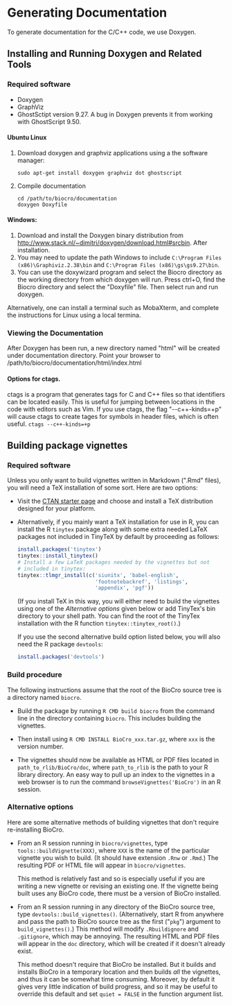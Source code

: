 # Generating Documentation
To generate documentation for the C/C++ code, we use Doxygen.

## Installing and Running Doxygen and Related Tools

### Required software
- Doxygen
- GraphViz
- GhostSctipt version 9.27. A bug in Doxygen prevents it from working with GhostScript 9.50.

#### Ubuntu Linux
1. Download doxygen and graphviz applications using a the software manager:
    ```
    sudo apt-get install doxygen graphviz dot ghostscript
    ```

2. Compile documentation
    ```
    cd /path/to/biocro/documentation
    doxygen Doxyfile
    ```

####  Windows:
1. Download and install the Doxygen binary distribution from <http://www.stack.nl/~dimitri/doxygen/download.html#srcbin>. After installation.
2. You may need to update the path Windows to include `C:\Program Files (x86)\Graphiviz.2.38\bin` and `C:\Program Files (x86)\gs\gs9.27\bin`.
3. You can use the doxywizard program and select the Biocro directory as the working directory from which doxygen will run. Press ctrl+O, find the Biocro directory and select the "Doxyfile" file. Then select run and run doxygen.

Alternatively, one can install a terminal such as MobaXterm, and complete the instructions for Linux using a local termina.

### Viewing the Documentation
After Doxygen has been run, a new directory named "html" will be created under documentation directory.  Point your browser to /path/to/biocro/documentation/html/index.html

#### Options for ctags.
ctags is a program that generates tags for C and C++ files so that identifiers can be located easily.
This is useful for jumping between locations in the code with editors such as Vim.
If you use ctags, the flag "--c++-kinds=+p" will cause ctags to create tages for symbols in header files, which is often useful.
    ```
    ctags --c++-kinds=+p
    ```

## Building package vignettes

### Required software

Unless you only want to build vignettes written in Markdown (".Rmd"
files), you will need a TeX installation of some sort.  Here are two
options:

- Visit the [CTAN starter page](https://ctan.org/starter) and choose
  and install a TeX distribution designed for your platform.

- Alternatively, if you mainly want a TeX installation for use in R,
  you can install the R `tinytex` package along with some extra needed
  LaTeX packages not included in TinyTeX by default by proceeding as
  follows:

  ```r
  install.packages('tinytex')
  tinytex::install_tinytex()
  # Install a few LaTeX packages needed by the vignettes but not
  # included in tinytex:
  tinytex::tlmgr_install(c('siunitx', 'babel-english',
                           'footnotebackref', 'listings',
                           'appendix', 'pgf'))
  ```

  (If you install TeX in this way, you will either need to build the
  vignettes using one of the _Alternative options_ given below or add
  TinyTex's bin directory to your shell path.  You can find the root
  of the TinyTex installation with the R function
  `tinytex::tinytex_root()`.)

  If you use the second alternative build option listed below, you
  will also need the R package `devtools`:
  ```r
  install.packages('devtools')
  ```

### Build procedure

The following instructions assume that the root of the BioCro source
tree is a directory named `biocro`.

- Build the package by running `R CMD build biocro` from the command line in
  the directory containing `biocro`. This includes building the vignettes.

- Then install using `R CMD INSTALL BioCro_xxx.tar.gz`, where `xxx` is the
  version number.

- The vignettes should now be available as HTML or PDF files located
  in `path_to_rlib/BioCro/doc`, where `path_to_rlib` is the path to
  your R library directory.  An easy way to pull up an index to the
  vignettes in a web browser is to run the command
  `browseVignettes('BioCro')` in an R session.

### Alternative options

Here are some alternative methods of building vignettes that don't
require re-installing BioCro.

- From an R session running in `biocro/vignettes`, type
  `tools::buildVignette(XXX)`, where `XXX` is the name of the
  particular vignette you wish to build.  (It should have extension
  `.Rnw` or `.Rmd`.)  The resulting PDF or HTML file will appear in
  `biocro/vignettes`.

  This method is relatively fast and so is especially useful if you
  are writing a new vignette or revising an existing one.  If the
  vignette being built uses any BioCro code, there must be a version
  of BioCro installed.

- From an R session running in any directory of the BioCro source
  tree, type `devtools::build_vignettes()`.  (Alternatively, start R
  from anywhere and pass the path to BioCro source tree as the first
  ("`pkg`") argument to `build_vignettes()`.)  This method will modify
  `.Rbuildignore` and `.gitignore`, which may be annoying.  The
  resulting HTML and PDF files will appear in the `doc` directory,
  which will be created if it doesn't already exist.

  This method doesn't require that BioCro be installed.  But it builds
  and installs BioCro in a temporary location and then builds _all_
  the vignettes, and thus it can be somewhat time consuming.
  Moreover, by default it gives very little indication of build
  progress, and so it may be useful to override this default and set
  `quiet = FALSE` in the function argument list.
